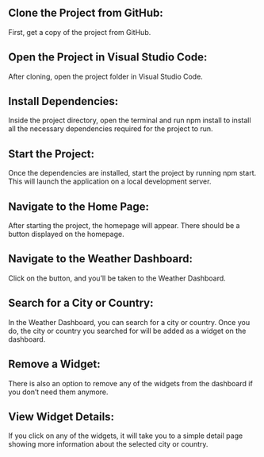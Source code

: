 ## Clone the Project from GitHub: 
First, get a copy of the project from GitHub.

## Open the Project in Visual Studio Code:
After cloning, open the project folder in Visual Studio Code.

## Install Dependencies:
 Inside the project directory, open the terminal and run npm install to install all the necessary dependencies required for the project to run.

## Start the Project: 
Once the dependencies are installed, start the project by running npm start. This will launch the application on a local development server.

## Navigate to the Home Page: 
After starting the project, the homepage will appear. There should be a button displayed on the homepage.

## Navigate to the Weather Dashboard: 
Click on the button, and you’ll be taken to the Weather Dashboard.

## Search for a City or Country: 
In the Weather Dashboard, you can search for a city or country. Once you do, the city or country you searched for will be added as a widget on the dashboard.

## Remove a Widget:
 There is also an option to remove any of the widgets from the dashboard if you don’t need them anymore.

## View Widget Details:
 If you click on any of the widgets, it will take you to a simple detail page showing more information about the selected city or country.
